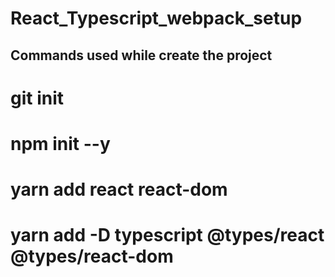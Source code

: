 # React_Typescript_webpack_setup

## Commands used while create the project

# git init
# npm init --y
# yarn add react react-dom 
# yarn add -D typescript @types/react @types/react-dom